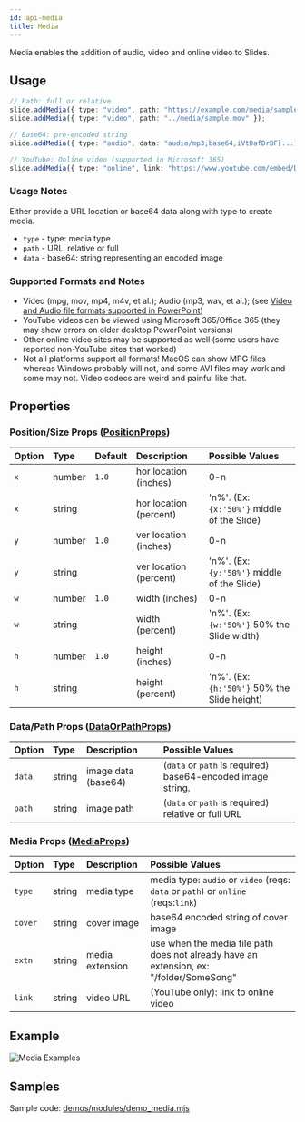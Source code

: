 ```yaml
---
id: api-media
title: Media
---
```


Media enables the addition of audio, video and online video to Slides.

## Usage

```typescript
// Path: full or relative
slide.addMedia({ type: "video", path: "https://example.com/media/sample.mov" });
slide.addMedia({ type: "video", path: "../media/sample.mov" });

// Base64: pre-encoded string
slide.addMedia({ type: "audio", data: "audio/mp3;base64,iVtDafDrBF[...]=" });

// YouTube: Online video (supported in Microsoft 365)
slide.addMedia({ type: "online", link: "https://www.youtube.com/embed/Dph6ynRVyUc" });
```

### Usage Notes

Either provide a URL location or base64 data along with type to create media.

-   `type` - type: media type
-   `path` - URL: relative or full
-   `data` - base64: string representing an encoded image

### Supported Formats and Notes

-   Video (mpg, mov, mp4, m4v, et al.); Audio (mp3, wav, et al.); (see [Video and Audio file formats supported in PowerPoint](https://support.office.com/en-us/article/Video-and-audio-file-formats-supported-in-PowerPoint-d8b12450-26db-4c7b-a5c1-593d3418fb59#OperatingSystem=Windows))
-   YouTube videos can be viewed using Microsoft 365/Office 365 (they may show errors on older desktop PowerPoint versions)
-   Other online video sites may be supported as well (some users have reported non-YouTube sites that worked)
-   Not all platforms support all formats! MacOS can show MPG files whereas Windows probably will not, and some AVI
    files may work and some may not. Video codecs are weird and painful like that.

## Properties

### Position/Size Props ([PositionProps](/PptxGenJS/docs/types#position-props))

| Option | Type   | Default | Description            | Possible Values                              |
| :----- | :----- | :------ | :--------------------- | :------------------------------------------- |
| `x`    | number | `1.0`   | hor location (inches)  | 0-n                                          |
| `x`    | string |         | hor location (percent) | 'n%'. (Ex: `{x:'50%'}` middle of the Slide)  |
| `y`    | number | `1.0`   | ver location (inches)  | 0-n                                          |
| `y`    | string |         | ver location (percent) | 'n%'. (Ex: `{y:'50%'}` middle of the Slide)  |
| `w`    | number | `1.0`   | width (inches)         | 0-n                                          |
| `w`    | string |         | width (percent)        | 'n%'. (Ex: `{w:'50%'}` 50% the Slide width)  |
| `h`    | number | `1.0`   | height (inches)        | 0-n                                          |
| `h`    | string |         | height (percent)       | 'n%'. (Ex: `{h:'50%'}` 50% the Slide height) |

### Data/Path Props ([DataOrPathProps](/PptxGenJS/docs/types#datapath-props-dataorpathprops))

| Option | Type   | Description         | Possible Values                                             |
| :----- | :----- | :------------------ | :---------------------------------------------------------- |
| `data` | string | image data (base64) | (`data` or `path` is required) base64-encoded image string. |
| `path` | string | image path          | (`data` or `path` is required) relative or full URL         |

### Media Props ([MediaProps](/PptxGenJS/docs/types#media-props-mediaprops))

| Option  | Type   | Description     | Possible Values                                                                         |
| :------ | :----- | :-------------- | :-------------------------------------------------------------------------------------- |
| `type`  | string | media type      | media type: `audio` or `video` (reqs: `data` or `path`) or `online` (reqs:`link`)       |
| `cover` | string | cover image     | base64 encoded string of cover image                                                    |
| `extn`  | string | media extension | use when the media file path does not already have an extension, ex: "/folder/SomeSong" |
| `link`  | string | video URL       | (YouTube only): link to online video                                                    |

## Example

![Media Examples](./assets/ex-media-slide.png)

## Samples

Sample code: [demos/modules/demo_media.mjs](https://github.com/gitbrent/PptxGenJS/blob/master/demos/modules/demo_media.mjs)
